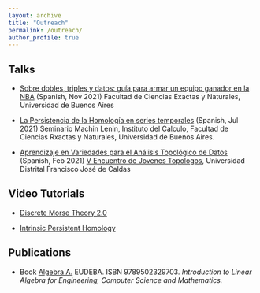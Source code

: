 ```yaml
---
layout: archive
title: "Outreach"
permalink: /outreach/
author_profile: true
---
```



## Talks

* [Sobre dobles, triples y datos: guía para armar un equipo ganador en la NBA](https://www.youtube.com/watch?v=8EDJNRZtxZs&list=PL0CgMPgsgatX5rXQyJfyDRhyvIQRe0tmI) (Spanish, Nov 2021) Facultad de Ciencias Exactas y Naturales, Universidad de Buenos Aires

* [La Persistencia de la Homología en series temporales](https://www.youtube.com/watch?v=f_Npg6HNSn0&t=59s) (Spanish, Jul 2021) Seminario Machin Lenin, Instituto del Calculo, Facultad de Ciencias Rxactas y Naturales, Universidad de Buenos Aires.

* [Aprendizaje en Variedades para el Análisis Topológico de Datos](http://ximenafernandez.github.io/files/V_Encuentro_de_Jovenes_Topologos_Colombia.pdf) (Spanish, Feb 2021) [V Encuentro de Jovenes Topologos](https://semlotoud2.wixsite.com/top5/bienvenido), Universidad Distrital Francisco José de Caldas



## Video Tutorials

* [Discrete Morse Theory 2.0](https://www.youtube.com/watch?v=mZ2FIyg7NJ4)

* [Intrinsic Persistent Homology](https://www.youtube.com/watch?v=1lP9ndiM60o)



## Publications

* Book [Algebra A.](https://www.eudeba.com.ar/E-book/9789502329703/%C3%81lgebra+A) EUDEBA. ISBN 9789502329703. 
<i>Introduction to Linear Algebra for Engineering, Computer Science and Mathematics.</i>
